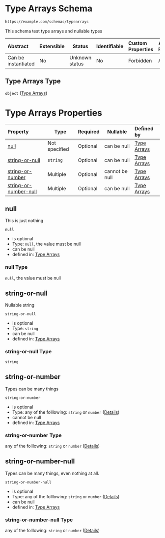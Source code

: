 # Type Arrays Schema

```txt
https://example.com/schemas/typearrays
```

This schema test type arrays and nullable types


| Abstract            | Extensible | Status         | Identifiable | Custom Properties | Additional Properties | Access Restrictions | Defined In                                                                                   |
| :------------------ | ---------- | -------------- | ------------ | :---------------- | --------------------- | ------------------- | -------------------------------------------------------------------------------------------- |
| Can be instantiated | No         | Unknown status | No           | Forbidden         | Allowed               | none                | [typearrays.schema.json](../generated-schemas/typearrays.schema.json "open original schema") |

## Type Arrays Type

`object` ([Type Arrays](typearrays.md))

# Type Arrays Properties

| Property                                        | Type          | Required | Nullable       | Defined by                                                                                                                                    |
| :---------------------------------------------- | ------------- | -------- | -------------- | :-------------------------------------------------------------------------------------------------------------------------------------------- |
| [null](#null)                                   | Not specified | Optional | can be null    | [Type Arrays](typearrays-properties-null.md "https&#x3A;//example.com/schemas/typearrays#/properties/null")                                   |
| [string-or-null](#string-or-null)               | `string`      | Optional | can be null    | [Type Arrays](typearrays-properties-string-or-null.md "https&#x3A;//example.com/schemas/typearrays#/properties/string-or-null")               |
| [string-or-number](#string-or-number)           | Multiple      | Optional | cannot be null | [Type Arrays](typearrays-properties-string-or-number.md "https&#x3A;//example.com/schemas/typearrays#/properties/string-or-number")           |
| [string-or-number-null](#string-or-number-null) | Multiple      | Optional | can be null    | [Type Arrays](typearrays-properties-string-or-number-null.md "https&#x3A;//example.com/schemas/typearrays#/properties/string-or-number-null") |

## null

This is just nothing


`null`

-   is optional
-   Type: `null`, the value must be null
-   can be null
-   defined in: [Type Arrays](typearrays-properties-null.md "https&#x3A;//example.com/schemas/typearrays#/properties/null")

### null Type

`null`, the value must be null

## string-or-null

Nullable string


`string-or-null`

-   is optional
-   Type: `string`
-   can be null
-   defined in: [Type Arrays](typearrays-properties-string-or-null.md "https&#x3A;//example.com/schemas/typearrays#/properties/string-or-null")

### string-or-null Type

`string`

## string-or-number

Types can be many things


`string-or-number`

-   is optional
-   Type: any of the folllowing: `string` or `number` ([Details](typearrays-properties-string-or-number.md))
-   cannot be null
-   defined in: [Type Arrays](typearrays-properties-string-or-number.md "https&#x3A;//example.com/schemas/typearrays#/properties/string-or-number")

### string-or-number Type

any of the folllowing: `string` or `number` ([Details](typearrays-properties-string-or-number.md))

## string-or-number-null

Types can be many things, even nothing at all.


`string-or-number-null`

-   is optional
-   Type: any of the folllowing: `string` or `number` ([Details](typearrays-properties-string-or-number-null.md))
-   can be null
-   defined in: [Type Arrays](typearrays-properties-string-or-number-null.md "https&#x3A;//example.com/schemas/typearrays#/properties/string-or-number-null")

### string-or-number-null Type

any of the folllowing: `string` or `number` ([Details](typearrays-properties-string-or-number-null.md))
